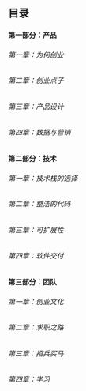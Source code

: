 ## 目录

#### 第一部分：产品

###### 第一章：为何创业

###### 第二章：创业点子

###### 第三章：产品设计

###### 第四章：数据与营销

#### 第二部分：技术

###### 第一章：技术栈的选择

###### 第二章：整洁的代码

###### 第三章：可扩展性

###### 第四章：软件交付

#### 第三部分：团队

###### 第一章：创业文化

###### 第二章：求职之路

###### 第三章：招兵买马

###### 第四章：学习